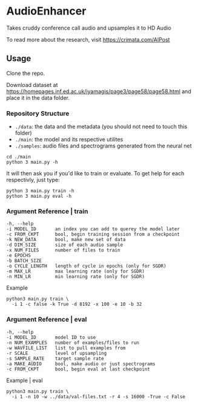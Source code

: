 # AudioEnhancer
Takes cruddy conference call audio and upsamples it to HD Audio

To read more about the research, visit https://crimata.com/AIPost

## Usage

Clone the repo.

Download dataset at https://homepages.inf.ed.ac.uk/jyamagis/page3/page58/page58.html and place it in the data folder.

### Repository Structure

* `./data`: the data and the metadata (you should not need to touch this folder)
* `./main`: the model and its respective utilites
* `./samples`: audio files and spectrograms generated from the neural net

```
cd ./main
python 3 main.py -h
```

It will then ask you if you'd like to train or evaluate.  To get help for each respectivly, just type:

```
python 3 main.py train -h
python 3 main.py eval -h
```

### Argument Reference | train

```
-h, --help        
-i MODEL_ID       an index you can add to querey the model later
-c FROM_CKPT      bool, begin training session from a checkpoint
-k NEW_DATA       bool, make new set of data
-d DIM_SIZE       size of each audio sample
-x NUM_FILES      number of files to train
-e EPOCHS
-b BATCH_SIZE
-o CYCLE_LENGTH   length of cycle in epochs (only for SGDR)
-m MAX_LR         max learning rate (only for SGDR)
-n MIN_LR         min learning rate (only for SGDR)
```

Example
```
python3 main.py train \
  -i 1 -c false -k True -d 8192 -x 100 -e 10 -b 32
```

### Argument Reference | eval

```
-h, --help
-i MODEL_ID       model ID to use
-n NUM_EXAMPLES   number of examples/files to run
-w WAVFILE_LIST   list to pull examples from
-r SCALE          level of upsampling
-s SAMPLE_RATE    target sample rate
-a MAKE_AUDIO     bool, make audio or just spectrograms
-c FROM_CKPT      bool, begin eval at last checkpoint
```

Example | eval
```
python3 main.py train \
  -i 1 -n 10 -w ../data/val-files.txt -r 4 -s 16000 -True -c False
```



